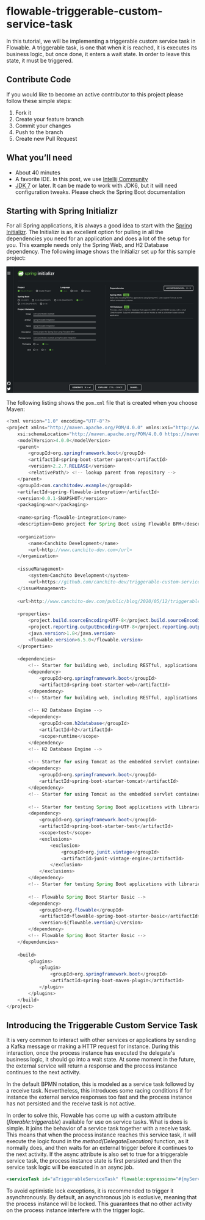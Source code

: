 # flowable-triggerable-custom-service-task

In this tutorial, we will be implementing a triggerable custom service task in Flowable. A triggerable task, is one that when it is reached, it is executes its business logic, but once done, it enters a wait state. In order to leave this state, it must be triggered.

## Contribute Code

If you would like to become an active contributor to this project please follow these simple steps:

1.  Fork it
2.  Create your feature branch
3.  Commit your changes
4.  Push to the branch
5.  Create new Pull Request

## What you’ll need

-   About 40 minutes
-   A favorite IDE. In this post, we use [Intellij Community](https://www.jetbrains.com/idea/download/index.html)
-   [JDK 7](http://www.oracle.com/technetwork/java/javase/downloads/index.html) or later. It can be made to work with JDK6, but it will need configuration tweaks. Please check the Spring Boot documentation

## Starting with Spring Initializr

For all Spring applications, it is always a good idea to start with the [Spring Initializr](https://start.spring.io/). The Initializr is an excellent option for pulling in all the dependencies you need for an application and does a lot of the setup for you. This example needs only the Spring Web, and H2 Database dependency. The following image shows the Initializr set up for this sample project:

![Spring Initializr](images/initializr.png)

The following listing shows the `pom.xml` file that is created when you choose Maven:

```java
<?xml version="1.0" encoding="UTF-8"?>
<project xmlns="http://maven.apache.org/POM/4.0.0" xmlns:xsi="http://www.w3.org/2001/XMLSchema-instance"
	xsi:schemaLocation="http://maven.apache.org/POM/4.0.0 https://maven.apache.org/xsd/maven-4.0.0.xsd">
	<modelVersion>4.0.0</modelVersion>
	<parent>
		<groupId>org.springframework.boot</groupId>
		<artifactId>spring-boot-starter-parent</artifactId>
		<version>2.2.7.RELEASE</version>
		<relativePath/> <!-- lookup parent from repository -->
	</parent>
	<groupId>com.canchitodev.example</groupId>
	<artifactId>spring-flowable-integration</artifactId>
	<version>0.0.1-SNAPSHOT</version>
	<packaging>war</packaging>

	<name>spring-flowable-integration</name>
	<description>Demo project for Spring Boot using Flowable BPM</description>

	<organization>
		<name>Canchito Development</name>
		<url>http://www.canchito-dev.com</url>
	</organization>

	<issueManagement>
		<system>Canchito Development</system>
		<url>https://github.com/canchito-dev/triggerable-custom-service-tasks-in-flowable /issues</url>
	</issueManagement>

	<url>http://www.canchito-dev.com/public/blog/2020/05/12/triggerable-custom-service-tasks-in-flowable/</url>

	<properties>
		<project.build.sourceEncoding>UTF-8</project.build.sourceEncoding>
		<project.reporting.outputEncoding>UTF-8</project.reporting.outputEncoding>
		<java.version>1.8</java.version>
		<flowable.version>6.5.0</flowable.version>
	</properties>

	<dependencies>
		<!-- Starter for building web, including RESTful, applications using Spring MVC. Uses Tomcat as the default embedded container -->
		<dependency>
			<groupId>org.springframework.boot</groupId>
			<artifactId>spring-boot-starter-web</artifactId>
		</dependency>
		<!-- Starter for building web, including RESTful, applications using Spring MVC. Uses Tomcat as the default embedded container -->

		<!-- H2 Database Engine -->
		<dependency>
			<groupId>com.h2database</groupId>
			<artifactId>h2</artifactId>
			<scope>runtime</scope>
		</dependency>
		<!-- H2 Database Engine -->

		<!-- Starter for using Tomcat as the embedded servlet container. Default servlet container starter used by spring-boot-starter-web -->
		<dependency>
			<groupId>org.springframework.boot</groupId>
			<artifactId>spring-boot-starter-tomcat</artifactId>
		</dependency>
		<!-- Starter for using Tomcat as the embedded servlet container. Default servlet container starter used by spring-boot-starter-web -->

		<!-- Starter for testing Spring Boot applications with libraries including JUnit, Hamcrest and Mockito -->
		<dependency>
			<groupId>org.springframework.boot</groupId>
			<artifactId>spring-boot-starter-test</artifactId>
			<scope>test</scope>
			<exclusions>
				<exclusion>
					<groupId>org.junit.vintage</groupId>
					<artifactId>junit-vintage-engine</artifactId>
				</exclusion>
			</exclusions>
		</dependency>
		<!-- Starter for testing Spring Boot applications with libraries including JUnit, Hamcrest and Mockito -->

		<!-- Flowable Spring Boot Starter Basic -->
		<dependency>
			<groupId>org.flowable</groupId>
			<artifactId>flowable-spring-boot-starter-basic</artifactId>
			<version>${flowable.version}</version>
		</dependency>
		<!-- Flowable Spring Boot Starter Basic -->
	</dependencies>

	<build>
		<plugins>
			<plugin>
				<groupId>org.springframework.boot</groupId>
				<artifactId>spring-boot-maven-plugin</artifactId>
			</plugin>
		</plugins>
	</build>
</project>
```

## Introducing the Triggerable Custom Service Task

It is very common to interact with other services or applications by sending a Kafka message or making a HTTP request for instance. During this interaction, once the process instance has executed the delegate's business logic, it should go into a wait state. At some moment in the future, the external service will return a response and the process instance continues to the next activity.

In the default BPMN notation, this is modeled as a service task followed by a receive task. Nevertheless, this introduces some racing conditions if for instance the external service responses too fast and the process instance has not persisted and the receive task is not active.

In order to solve this, Flowable has come up with a custom attribute (_flowable:triggerable_) available for use on service tasks. What is does is simple. It joins the behavior of a service task together with a receive task. This means that when the process instance reaches this service task, it will execute the logic found in the _method(DelegateExecution)_ function, as it normally does, and then waits for an external trigger before it continues to the next activity. If the async attribute is also set to true for a triggerable service task, the process instance state is first persisted and then the service task logic will be executed in an async job. 

```xml
<serviceTask id="aTriggerableServiceTask" flowable:expression="#{myService.doSomething()}" flowable:triggerable="true" flowable:async="true" />
```

To avoid optimistic lock exceptions, it is recommended to trigger it asynchronously. By default, an asynchronous job is exclusive, meaning that the process instance will be locked. This guarantees that no other activity on the process instance interfere with the trigger logic.